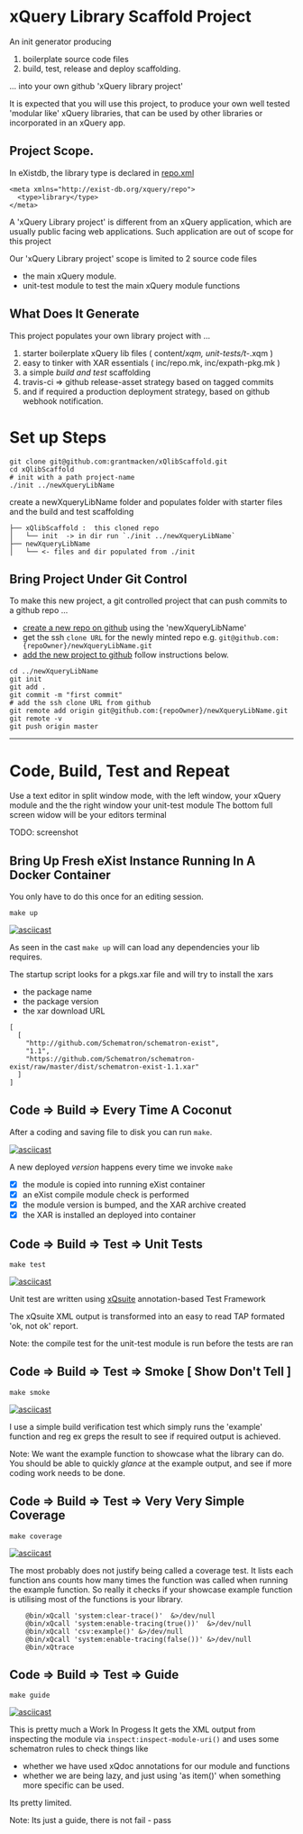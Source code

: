 
# xQuery Library Scaffold Project

An init generator producing 

 1. boilerplate source code files
 2. build, test, release and deploy scaffolding.

... into your own github 'xQuery library project'

It is expected that you will use this project,
to produce your own well tested 'modular like' xQuery libraries,
that can be used by other libraries or incorporated in an xQuery app.

## Project Scope.

In eXistdb, the library type is declared in [repo.xml](https://exist-db.org/exist/apps/doc/repo)

```
<meta xmlns="http://exist-db.org/xquery/repo">
  <type>library</type>
</meta>
```
A 'xQuery Library project' is different from an xQuery application, 
which are usually public facing web applications. 
Such application are out of scope for this project

Our 'xQuery Library project' scope is limited to 2 source code files

- the main xQuery module.
- unit-test module to test the main xQuery module functions








## What Does It Generate 

This project populates your own library project with ...
 1. starter boilerplate xQuery lib files ( content/*xqm, unit-tests/t-*.xqm )
 2. easy to tinker with XAR essentials ( inc/repo.mk, inc/expath-pkg.mk )
 3. a simple *build and test* scaffolding 
 4. travis-ci => github release-asset strategy based on tagged commits
 6. and if required a production deployment strategy, based on github webhook notification.

# Set up Steps

```
git clone git@github.com:grantmacken/xQlibScaffold.git
cd xQlibScaffold
# init with a path project-name 
./init ../newXqueryLibName
```
create a newXqueryLibName folder and populates folder with starter files
and the build and test scaffolding

```
├── xQlibScaffold :  this cloned repo
│   └── init  -> in dir run `./init ../newXqueryLibName`
├── newXqueryLibName
│   └── <- files and dir populated from ./init
```

## Bring Project Under Git Control

To make this new project, a git controlled project that can push commits 
to a github repo ...

 - [create a new repo on github](https://help.github.com/en/articles/creating-a-new-repository) 
using the 'newXqueryLibName' 
 - get the ssh `clone URL` for the newly minted repo e.g. `git@github.com:{repoOwner}/newXqueryLibName.git`
 - [add the new project to github](https://help.github.com/en/articles/adding-an-existing-project-to-github-using-the-command-line) follow instructions below.

```
cd ../newXqueryLibName
git init
git add .
git commit -m "first commit"
# add the ssh clone URL from github
git remote add origin git@github.com:{repoOwner}/newXqueryLibName.git
git remote -v
git push origin master
```

--------------------------------------------------

# Code, Build, Test and Repeat

Use a text editor in split window mode, 
with the left window, your xQuery module and the
the right window your unit-test module
The bottom full screen widow will be your editors terminal


TODO: screenshot


## Bring Up Fresh eXist Instance Running In A Docker Container

You only have to do this once for an editing session.

```
make up
```

[![asciicast](https://asciinema.org/a/232367.svg)](https://asciinema.org/a/232367)

As seen in the cast `make up` will can load any dependencies your lib requires.

The startup script looks for a pkgs.xar file and will try to install the xars

- the package name
- the package version
- the xar download URL

```
[
  [
    "http://github.com/Schematron/schematron-exist",
    "1.1",
    "https://github.com/Schematron/schematron-exist/raw/master/dist/schematron-exist-1.1.xar"
  ]
]
```

## Code => Build => Every Time A Coconut

After a coding and saving file to disk you can run `make`.

[![asciicast](https://asciinema.org/a/232374.svg)](https://asciinema.org/a/232374)

A new deployed *version* happens every time we invoke `make`

 - [x] the module is copied into running eXist container
 - [x] an eXist compile module check is performed
 - [x] the module version is bumped, and the XAR archive created
 - [x] the XAR is installed an deployed into container

## Code => Build => Test => Unit Tests

```
make test
```

[![asciicast](https://asciinema.org/a/232381.svg)](https://asciinema.org/a/232381)

Unit test are written using [xQsuite](http://exist-db.org/exist/apps/doc/xqsuite.xml)
 annotation-based Test Framework

The xQsuite XML output is transformed into an easy to read TAP formated 'ok, not ok' report.

Note: the compile test for the unit-test module is run before the tests are ran

## Code => Build => Test => Smoke [ Show Don't Tell ]

```
make smoke
```

[![asciicast](https://asciinema.org/a/232385.svg)](https://asciinema.org/a/232385)

I use a simple build verification test 
which simply runs the 'example' function and
reg ex greps the result to see if required output is achieved.

Note: 
We want the example function to showcase what the library can do.
You should be able to quickly  *glance* at the example output,
and see if more coding work needs to be done.

## Code => Build => Test => Very Very Simple Coverage

```
make coverage
```

[![asciicast](https://asciinema.org/a/232389.svg)](https://asciinema.org/a/232389)

The most probably does not justify being called a coverage test.
It lists each function ans counts how many times the function was called when running the example function. So really it checks if your showcase example function is utilising most of the functions is your library. 

```
	@bin/xQcall 'system:clear-trace()'  &>/dev/null
	@bin/xQcall 'system:enable-tracing(true())'  &>/dev/null
	@bin/xQcall 'csv:example()' &>/dev/null
	@bin/xQcall 'system:enable-tracing(false())' &>/dev/null
	@bin/xQtrace
```

## Code => Build => Test => Guide 

```
make guide
```
[![asciicast](https://asciinema.org/a/232402.svg)](https://asciinema.org/a/232402)

This is pretty much a Work In Progess
It gets the XML output from inspecting the module via `inspect:inspect-module-uri()`
and uses some schematron rules to check things like 
- whether we have used xQdoc annotations for our module and functions
- whether we are being lazy, and just using 'as item()' when something more specific can be used.

Its pretty limited. 

Note: Its just a guide, there is not fail - pass


 







